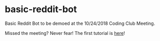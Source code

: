 # basic-reddit-bot
Basic Reddit Bot to be demoed at the 10/24/2018 Coding Club Meeting.

Missed the meeting? Never fear! The first tutorial is [here](https://docs.google.com/document/d/1nuLAYOW6VCo9pz17hT-nou94TGGC30xuaWZcOD1Qxog/edit?usp=sharing)!
